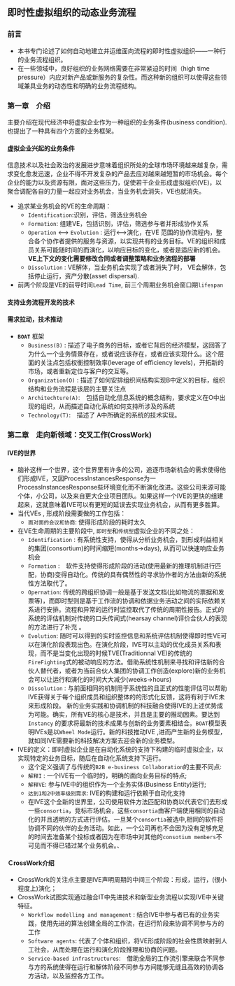 ## 即时性虚拟组织的动态业务流程
### 前言
- 本书专门论述了如何自动地建立并运维面向流程的即时性虚拟组织——一种行的业务流程组织。
-  在一些领域中，良好组织的业务网络需要在非常紧迫的时间（high time pressure）内应对新产品或新服务的复杂性。而这种新的组织可以使得这些领域兼具业务的动态性和明确的业务流程结构。

### 第一章　介绍
主要介绍在现代经济中将虚拟企业作为一种组织的业务条件(business condition). 也提出了一种具有四个方面的业务框架。
#### 虚拟企业兴起的业务条件
信息技术以及社会政治的发展进步意味着组织所处的全球市场环境越来越复杂，需求变化愈发迅速，企业不得不开发复杂的产品去应对越来越短暂的市场机会。每个企业的能力以及资源有限，面对这些压力，促使若干企业形成虚拟组织(VE)，以聚合调配各自的力量一起应对业务机会，当业务机会消失，VE也就消失。
- 追求某业务机会的VE的生命周期：
  - `Identification`:识别，评估，筛选业务机会
  - `Formation`: 组建VE，包括识别，评估，筛选参与者并形成协作关系
  - `Operation` <--> `Evolution` : 运行<-->演化，在VE 范围的协作流程内，整合各个协作者提供的服务与资源，以实现共有的业务目标。VE的组织和成员关系可能随时间的而演化，以响应目标的变化，或者是适应新的机会。**VE上下文的变化需要修改合同或者调整策略和业务流程的部署**
  - `Dissolution` : VE解体，当业务机会实现了或者消失了时， VE会解体，包括停止运行，资产分散(asset dispersal).
- 前两个阶段是VE的前导时间`Lead Time`,  前三个周期业务机会窗口期`lifespan`

#### 支持业务流程开发的技术
#### 需求拉动，技术推动
- **`BOAT`** 框架
  - `Business(B)` :  描述了电子商务的目标，或者它背后的经济模型，这回答了为什么一个业务情景存在，或者说应该存在，或者应该实现什么。这个层面的关注点包括权衡控制效率(leverage of efficiency levels)，开拓新的市场，或者重新定位与客户的交互等。
  - `Organization(O)` : 描述了如何安排组织间结构实现B中定义的目标，组织结构和业务流程是该层的主要关注点
  - `Architechture(A)`:　包括自动化信息系统的概念结构，要求定义在O中出现的组织，从而描述自动化系统如何支持所涉及的系统
  - `Technology(T)`:　描述了 A中所确定的系统的技术实现。

### 第二章　走向新领域：交叉工作(CrossWork)
#### IVE的世界
- 脑补这样一个世界，这个世界里有许多的公司，追逐市场新机会的需求使得他们形成IVE，又因ProcessInstancesResponse为一ProcessInstancesResponse些环境变化而不断演化改进。这些公司来源可能个体，小公司，以及来自更大企业项目团队。如果这样一个IVE的更快的组建起来，这就意味着IVE可以有更短的延误去实现业务机会，从而有更多胜算。
- 当代VEs , 形成阶段需要做的工作包括：
  - `面对面的会议和协商`: 使得形成阶段的耗时太久
- 在VE生命周期的主要阶段中,  `即时型`和`传统型`虚拟企业的不同之处：
  - `Identification` : 有系统性支持，使得从分析业务机会，到形成利益相关的集团(consortium)的时间缩短(months->days), 从而可以快速响应业务机会
  - `Formation` :　软件支持使得形成阶段的活动(使用最新的推理机制进行匹配，协商)变得自动化。传统的具有偶然性的寻求协作者的方法由新的系统性方法取代了。
  - `Opernation`:  传统的跨组织协调一般是基于发送文档(比如物流的票据和发票等)，而即时型则是基于工作流的协调和依据业务活动之间的实际依赖关系进行安排。流程和异常的运行时监控取代了传统的周期性报告。正式的系统的评估机制对传统的口头传闻式(hearsay channel)评价合伙人的表现的方法进行了补充 。
  - `Evolution`: 随时可以得到的实时监控信息和系统评估机制使得即时性VE可以在演化阶段表现出色。在演化阶段，IVE可以主动的优化成员关系和表现，而不是当变化出现的时候TVE(Traditionnal VE)的传统的`FireFighting`式的被动响应的方法。借助系统性机制来寻找和评估新的合伙人替代者，或者为当前合伙人集团的协调工作创造(explore)新的业务机会可以让运行和演化的时间大大减少(weeks->hours)
  - `Dissolution` : 与前面相同的机制用于系统性的且正式的性能评估可以帮助IVE获得关于每个组织成员和组织整体的的形式化反馈，这将有利于IVE未来形成阶段。
  新的业务实践和协调机制的科技融合使得IVE的上述优势成为可能。确实，所有VE的核心是技术，并且是主要的推动因素。要达到`Instancy` 的要求将最新的技术成果与创新的业务要素相结合。`BOAT`模型表明IVEs是以`Wheel Mode`运行。新的科技推动IVE ,进而产生新的业务模型，就如同IVE需要新的科技解决方案去迎合新的业务模型。
- IVE的定义：即时虚拟企业是在自动化系统的支持下构建的临时虚拟企业，以实现特定的业务目标，随后在自动化系统支持下运行。
  - 这个定义强调了与传统的`B2B e-business Collaboration`的主要不同点:
  -  `解释I` : 一个IVE有一个临时的，明确的面向业务目标的特点;
  - `解释VE`: 参与IVE中的组织作为一个业务实体(Business Entity)运行;
  - `达到1和2中效率级别需求`: IVE的构建和运行依赖于自动化支持
  - 在IVE这个全新的世界里，公司使用软件方法匹配和协商以代表它们去形成一些`consortia`，竞标市场机会，这些`consortia`由客户端使用相同的自动化的并且透明的方式进行评估。一旦某个`consortia`被选中,相同的软件将协调不同的伙伴的业务活动。如此，一个公司再也不会因为没有足够充足的时间去准备某个投标或者因为在市场中对其他的`consotium members`不可见而不得已错过某个业务机会。、

#### ＣrossWork介绍
- CrossWork的关注点主要是IVE声明周期的中间三个阶段：形成，运行，(很小程度上)演化；
- CrossWork试图实现通过融合IT中先进技术和新型业务流程以实现IVE中关键特征。
  - `Workflow modelling and management` : 结合IVE中参与者已有的业务实践，使用先进的算法创建全局的工作流，在运行阶段来协调不同参与方的工作
  - `Software agents`: 代表了个体和组织，将VE形成阶段的社会性质映射到人工社会，从而处理在运行和演化阶段推理和协商的问题。
  - `Service-based infrastructures`:　借助全局的工作流引擎来联合不同参与方的系统使得在运行和解体阶段不同参与方间能够无缝且高效的协调各方活动，以及监控各方工作。
